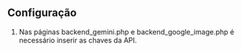 ## Configuração

1. Nas páginas backend_gemini.php e backend_google_image.php é necessário inserir as chaves da API. 